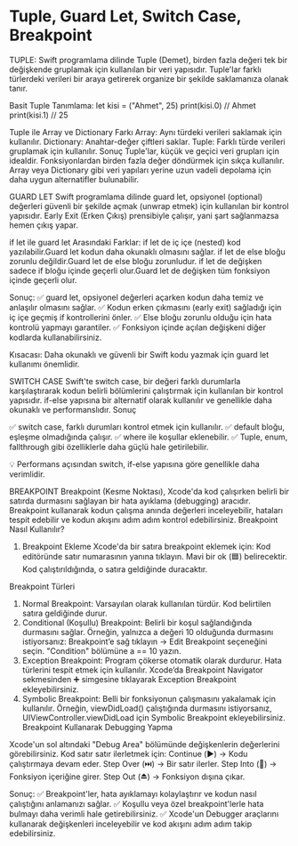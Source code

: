 # Tuple, Guard Let, Switch Case, Breakpoint

TUPLE:
Swift programlama dilinde Tuple (Demet), birden fazla değeri tek bir değişkende gruplamak için kullanılan bir veri yapısıdır. Tuple'lar farklı türlerdeki verileri bir araya getirerek organize bir şekilde saklamanıza olanak tanır.

Basit Tuple Tanımlama:
let kisi = ("Ahmet", 25)
print(kisi.0) // Ahmet
print(kisi.1) // 25

Tuple ile Array ve Dictionary Farkı
Array: Aynı türdeki verileri saklamak için kullanılır.
Dictionary: Anahtar-değer çiftleri saklar.
Tuple: Farklı türde verileri gruplamak için kullanılır.
Sonuç
Tuple'lar, küçük ve geçici veri grupları için idealdir.
Fonksiyonlardan birden fazla değer döndürmek için sıkça kullanılır.
Array veya Dictionary gibi veri yapıları yerine uzun vadeli depolama için daha uygun alternatifler bulunabilir.

GUARD LET
Swift programlama dilinde guard let, opsiyonel (optional) değerleri güvenli bir şekilde açmak (unwrap etmek) için kullanılan bir kontrol yapısıdır. Early Exit (Erken Çıkış) prensibiyle çalışır, yani şart sağlanmazsa hemen çıkış yapar.

if let ile guard let Arasındaki Farklar:
if let de iç içe (nested) kod yazılabilir.Guard let	kodun daha okunaklı olmasını sağlar.
if let de else bloğu zorunlu değildir.Guard let de	else bloğu zorunludur.
if let de değişken sadece if bloğu içinde geçerli olur.Guard let de	değişken tüm fonksiyon içinde geçerli olur.

Sonuç:
✅ guard let, opsiyonel değerleri açarken kodun daha temiz ve anlaşılır olmasını sağlar.
✅ Kodun erken çıkmasını (early exit) sağladığı için iç içe geçmiş if kontrollerini önler.
✅ Else bloğu zorunlu olduğu için hata kontrolü yapmayı garantiler.
✅ Fonksiyon içinde açılan değişkeni diğer kodlarda kullanabilirsiniz.

Kısacası: Daha okunaklı ve güvenli bir Swift kodu yazmak için guard let kullanımı önemlidir.

SWITCH CASE
Swift'te switch case, bir değeri farklı durumlarla karşılaştırarak kodun belirli bölümlerini çalıştırmak için kullanılan bir kontrol yapısıdır. if-else yapısına bir alternatif olarak kullanılır ve genellikle daha okunaklı ve performanslıdır.
Sonuç

✅ switch case, farklı durumları kontrol etmek için kullanılır.
✅ default bloğu, eşleşme olmadığında çalışır.
✅ where ile koşullar eklenebilir.
✅ Tuple, enum, fallthrough gibi özelliklerle daha güçlü hale getirilebilir.

💡 Performans açısından switch, if-else yapısına göre genellikle daha verimlidir.

BREAKPOINT
Breakpoint (Kesme Noktası), Xcode'da kod çalışırken belirli bir satırda durmasını sağlayan bir hata ayıklama (debugging) aracıdır. Breakpoint kullanarak kodun çalışma anında değerleri inceleyebilir, hataları tespit edebilir ve kodun akışını adım adım kontrol edebilirsiniz.
Breakpoint Nasıl Kullanılır?

1. Breakpoint Ekleme
Xcode'da bir satıra breakpoint eklemek için:
Kod editöründe satır numarasının yanına tıklayın.
Mavi bir ok (🟦) belirecektir.
Kod çalıştırıldığında, o satıra geldiğinde duracaktır.

Breakpoint Türleri

1. Normal Breakpoint:
Varsayılan olarak kullanılan türdür.
Kod belirtilen satıra geldiğinde durur.
2. Conditional (Koşullu) Breakpoint:
Belirli bir koşul sağlandığında durmasını sağlar.
Örneğin, yalnızca a değeri 10 olduğunda durmasını istiyorsanız:
Breakpoint’e sağ tıklayın → Edit Breakpoint seçeneğini seçin.
"Condition" bölümüne a == 10 yazın.
3. Exception Breakpoint:
Program çökerse otomatik olarak durdurur.
Hata türlerini tespit etmek için kullanılır.
Xcode’da Breakpoint Navigator sekmesinden ➕ simgesine tıklayarak Exception Breakpoint ekleyebilirsiniz.
4. Symbolic Breakpoint:
Belli bir fonksiyonun çalışmasını yakalamak için kullanılır.
Örneğin, viewDidLoad() çalıştığında durmasını istiyorsanız, UIViewController.viewDidLoad için Symbolic Breakpoint ekleyebilirsiniz.
Breakpoint Kullanarak Debugging Yapma

Xcode'un sol altındaki "Debug Area" bölümünde değişkenlerin değerlerini görebilirsiniz.
Kod satır satır ilerletmek için:
Continue (▶️) → Kodu çalıştırmaya devam eder.
Step Over (⏭️) → Bir satır ilerler.
Step Into (🔽) → Fonksiyon içeriğine girer.
Step Out (⏏️) → Fonksiyon dışına çıkar.

Sonuç:
✅ Breakpoint'ler, hata ayıklamayı kolaylaştırır ve kodun nasıl çalıştığını anlamanızı sağlar.
✅ Koşullu veya özel breakpoint'lerle hata bulmayı daha verimli hale getirebilirsiniz.
✅ Xcode'un Debugger araçlarını kullanarak değişkenleri inceleyebilir ve kod akışını adım adım takip edebilirsiniz.
